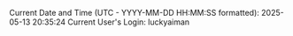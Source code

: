 Current Date and Time (UTC - YYYY-MM-DD HH:MM:SS formatted): 2025-05-13 20:35:24
Current User's Login: luckyaiman
